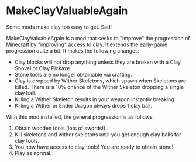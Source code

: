 # MakeClayValuableAgain

Some mods make clay too easy to get. Sad!

MakeClayValuableAgain is a mod that seeks to "improve" the progression of Minecraft by 
"improving" access to clay. It extends the early-game progression quite a bit. It makes the 
following changes:
* Clay blocks will not drop anything unless they are broken with a Clay Shovel or Clay Pickaxe.
* Stone tools are no longer obtainable via crafting.
* Clay is dropped by Wither Skeletons, which spawn when Skeletons are killed. There is a 10% 
chance of the Wither Skeleton dropping a single clay ball.
* Killing a Wither Skeleton results in your weapon instantly breaking.
* Killing a Wither or Ender Dragon always drops 1 clay ball.

With this mod installed, the general progression is as follows:
1. Obtain wooden tools (lots of swords!)
2. Kill skeletons and wither skeletons until you get enough clay balls for clay tools.
3. You now have access to clay tools! You are ready to obtain stone!
4. Play as normal.